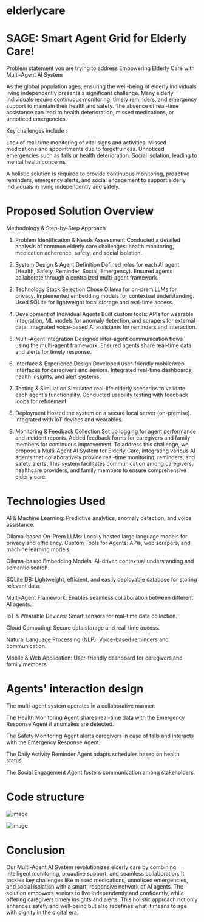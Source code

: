 # elderlycare
# SAGE: Smart Agent Grid for Elderly Care!
Problem statement you are trying to address 
Empowering Elderly Care with Multi-Agent AI System

As the global population ages, ensuring the well-being of elderly individuals living independently presents a significant challenge. Many elderly individuals require continuous monitoring, timely reminders, and emergency support to maintain their health and safety. The absence of real-time assistance can lead to health deterioration, missed medications, or unnoticed emergencies.

Key challenges include :

Lack of real-time monitoring of vital signs and activities.
Missed medications and appointments due to forgetfulness.
Unnoticed emergencies such as falls or health deterioration.
Social isolation, leading to mental health concerns.

A holistic solution is required to provide continuous monitoring, proactive reminders, emergency alerts, and social engagement to support elderly individuals in living independently and safely.

# Proposed Solution Overview
Methodology & Step-by-Step Approach

1. Problem Identification & Needs Assessment
Conducted a detailed analysis of common elderly care challenges: health monitoring, medication adherence, safety, and social isolation.
2. System Design & Agent Definition
Defined roles for each AI agent (Health, Safety, Reminder, Social, Emergency).
Ensured agents collaborate through a centralized multi-agent framework.
3. Technology Stack Selection
Chose Ollama for on-prem LLMs for privacy.
Implemented embedding models for contextual understanding.
Used SQLite for lightweight local storage and real-time access.
4. Development of Individual Agents
Built custom tools: APIs for wearable integration, ML models for anomaly detection, and scrapers for external data.
Integrated voice-based AI assistants for reminders and interaction.
5. Multi-Agent Integration
Designed inter-agent communication flows using the multi-agent framework.
Ensured agents share real-time data and alerts for timely response.
6. Interface & Experience Design
Developed user-friendly mobile/web interfaces for caregivers and seniors.
Integrated real-time dashboards, health insights, and alert systems.
7. Testing & Simulation
Simulated real-life elderly scenarios to validate each agent’s functionality.
Conducted usability testing with feedback loops for refinement.
8. Deployment
Hosted the system on a secure local server (on-premise).
Integrated with IoT devices and wearables.

9. Monitoring & Feedback Collection
Set up logging for agent performance and incident reports.
Added feedback forms for caregivers and family members for continuous improvement. To address this challenge, we propose a Multi-Agent AI System for Elderly Care, integrating various AI agents that collaboratively provide real-time monitoring, reminders, and safety alerts. This system facilitates communication among caregivers, healthcare providers, and family members to ensure comprehensive elderly care.

# Technologies Used 


AI & Machine Learning: Predictive analytics, anomaly detection, and voice assistance.

Ollama-based On-Prem LLMs: Locally hosted large language models for privacy and efficiency.
Custom Tools for Agents: APIs, web scrapers, and machine learning models.

Ollama-based Embedding Models: AI-driven contextual understanding and semantic search.

SQLite DB: Lightweight, efficient, and easily deployable database for storing relevant data.

Multi-Agent Framework: Enables seamless collaboration between different AI agents.

IoT & Wearable Devices: Smart sensors for real-time data collection.

Cloud Computing: Secure data storage and real-time access.

Natural Language Processing (NLP): Voice-based reminders and communication.

Mobile & Web Application: User-friendly dashboard for caregivers and family members.

# Agents' interaction design 

The multi-agent system operates in a collaborative manner:

The Health Monitoring Agent shares real-time data with the Emergency Response Agent if anomalies are detected.

The Safety Monitoring Agent alerts caregivers in case of falls and interacts with the Emergency Response Agent.

The Daily Activity Reminder Agent adapts schedules based on health status.

The Social Engagement Agent fosters communication among stakeholders.

# Code structure
![image](https://github.com/user-attachments/assets/3c429cce-a86a-46d0-a65e-c59f70d987ca)

![image](https://github.com/user-attachments/assets/d6397f6b-dc13-4fda-adb6-b13f29037808)

# Conclusion

Our Multi-Agent AI System revolutionizes elderly care by combining intelligent monitoring, proactive support, and seamless collaboration. It tackles key challenges like missed medications, unnoticed emergencies, and social isolation with a smart, responsive network of AI agents. The solution empowers seniors to live independently and confidently, while offering caregivers timely insights and alerts. This holistic approach not only enhances safety and well-being but also redefines what it means to age with dignity in the digital era.







